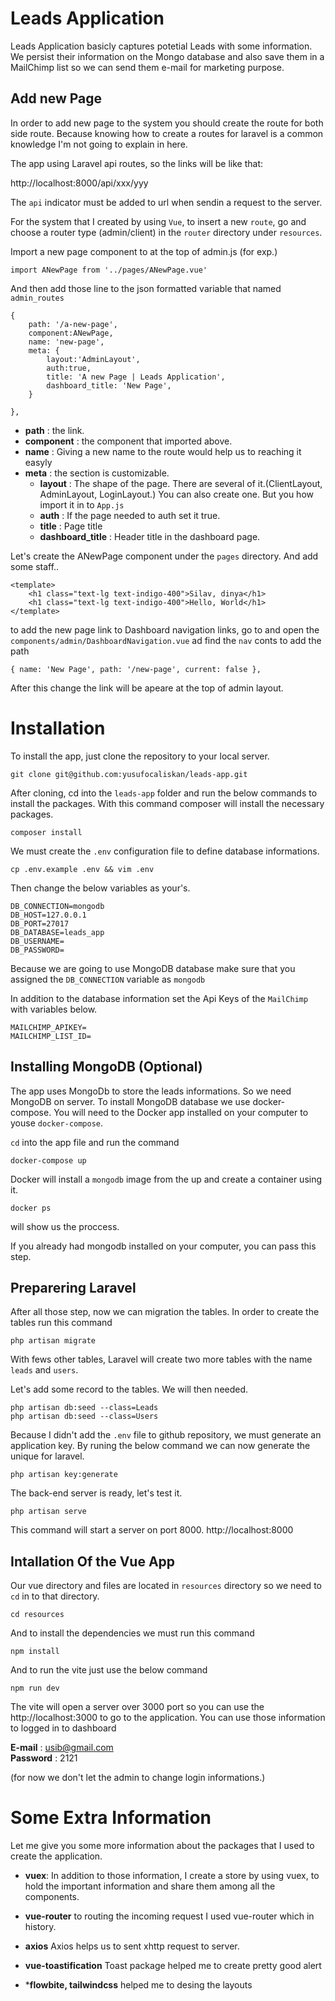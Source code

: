 
# Leads Application
Leads Application basicly captures potetial Leads with some information. We persist their information on the Mongo database and also save them in a MailChimp list so we can send them e-mail for marketing purpose. 


## Add new Page
In order to add new page to the system you should create the route for both side route. Because knowing how to create a routes for laravel is a common knowledge I'm not going to explain in  here. 

The app using Laravel api routes, so the links will be like that:

http://localhost:8000/api/xxx/yyy

The `api` indicator must be added to url when sendin a request to the server.

For the system that I created by using `Vue`, to insert a new `route`, go and choose a router type (admin/client) in the `router` directory under `resources`.

Import a new page component to at the top of admin.js (for exp.) 

    import ANewPage from '../pages/ANewPage.vue'

And then add those line to the json formatted variable that named `admin_routes`

    {
        path: '/a-new-page',
        component:ANewPage,
        name: 'new-page',
        meta: {
            layout:'AdminLayout',
            auth:true,
            title: 'A new Page | Leads Application',
            dashboard_title: 'New Page',
        }
        
    },
- **path** : the link.<br>
- **component** : the component that imported above.<br>
- **name** : Giving a new name to the route would help us to reaching it easyly <br>
- **meta** : the section is customizable.<br>
     - **layout** : The shape of the page. There are several of it.(ClientLayout, AdminLayout, LoginLayout.) You can also create one. But you how import it in to `App.js`<br> 
     - **auth** : If the page needed to auth set it true. <br> 
     - **title** : Page title <br>
     - **dashboard_title** : Header title in the dashboard page.


Let's create the ANewPage component under the `pages` directory. And add some staff..
    
    <template>
        <h1 class="text-lg text-indigo-400">Silav, dinya</h1>
        <h1 class="text-lg text-indigo-400">Hello, World</h1>
    </template>

to add the new page link to Dashboard navigation links, go to and open the `components/admin/DashboardNavigation.vue` ad find the `nav` conts to add the path

    { name: 'New Page', path: '/new-page', current: false },

After this change the link will be apeare at the top of admin layout.

# Installation

To install the app, just clone the repository to your local server.

    git clone git@github.com:yusufocaliskan/leads-app.git

After cloning, cd into the `leads-app` folder and run the below commands to install the packages.  With this command composer will install the necessary packages.

    composer install

We must create the `.env` configuration file to define database informations.

    cp .env.example .env && vim .env

Then change the below variables as your's.

    DB_CONNECTION=mongodb
    DB_HOST=127.0.0.1
    DB_PORT=27017
    DB_DATABASE=leads_app
    DB_USERNAME=
    DB_PASSWORD=

Because we are going to use MongoDB database make sure that you assigned the `DB_CONNECTION` variable as `mongodb`

In addition to the database information set the Api Keys of the `MailChimp` with variables below.

    MAILCHIMP_APIKEY=
    MAILCHIMP_LIST_ID=

## Installing MongoDB (Optional)
The app uses MongoDb to store the leads informations. So we need MongoDB on server. To install MongoDB database we use docker-compose. You will need to the Docker app installed on your computer to youse `docker-compose`. 


`cd` into the app file and run the command

    docker-compose up

Docker will install a `mongodb` image from the up and create a container using it.
    
    docker ps

will show us the proccess.


If you already had mongodb installed on your computer, you can pass this step.

## Preparering Laravel
After all those step, now we can migration the tables. In order to create the tables run this command

    php artisan migrate

With fews other tables, Laravel will create two more tables with the name `leads` and `users`.

Let's add some record to the tables. We will then needed.

    php artisan db:seed --class=Leads
    php artisan db:seed --class=Users

Because I didn't add the `.env` file to github repository, we must generate an application key. By runing the below command we can now generate the unique for laravel.

    php artisan key:generate

The back-end server is ready, let's test it.

    php artisan serve

This command will start a server on port 8000. http://localhost:8000

## Intallation Of the Vue App
Our vue directory and files are located in `resources` directory so we need to `cd` in to that directory.

    cd resources

And to install the dependencies we must run this command

    npm install

And to run the vite just use the below command

    npm run dev

The vite will open a server over 3000 port so you can use the http://localhost:3000 to go to the application. You can use those information to logged in to dashboard

**E-mail** : usib@gmail.com <br>
**Password** : 2121

(for now we don't let the admin to change login informations.)


# Some Extra Information
Let me give you some more information about the packages that I used to create the application.

- **vuex**: 
In addition to those information, I create a store by using vuex, to hold the important information and share them among all the components.

- **vue-router** to routing the incoming request I used vue-router which in history.
  
- **axios** Axios helps us to sent xhttp request to server.

- **vue-toastification** Toast package helped me to create pretty good alert

- ***flowbite, tailwindcss** helped me to desing the layouts
  

